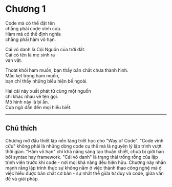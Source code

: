 # Chương 1

Code mà có thể đặt tên  
chẳng phải code vĩnh cửu.  
Hàm mà có thể định nghĩa  
chẳng phải hàm vô hạn.

Cái vô danh là Cội Nguồn của trời đất.  
Cái có tên là mẹ sinh ra  
vạn vật.

Thoát khỏi ham muốn, bạn thấy bản chất chưa thành hình.  
Mắc kẹt trong ham muốn,  
bạn chỉ thấy những biểu hiện bề ngoài.

Hai cái này xuất phát từ cùng một nguồn  
chỉ khác nhau về tên gọi.  
Mô hình này là bí ẩn.  
Cửa ngõ dẫn đến mọi hiểu biết.

---

## Chú thích

Chương mở đầu thiết lập nền tảng triết học cho "Way of Code". "Code vĩnh cửu" không phải là những dòng code cụ thể mà là nguyên lý lập trình vượt thời gian. "Hàm vô hạn" chỉ khả năng sáng tạo thuần khiết, chưa bị giới hạn bởi syntax hay framework. "Cái vô danh" là trạng thái trống rỗng của lập trình viên trước khi code - nơi mọi khả năng đều hiện hữu. Chương này nhấn mạnh rằng lập trình thực sự không nằm ở việc thành thạo công nghệ mà ở việc hiểu được bản chất cơ bản - sự nhất thể giữa tư duy và code, giữa vấn đề và giải pháp. 